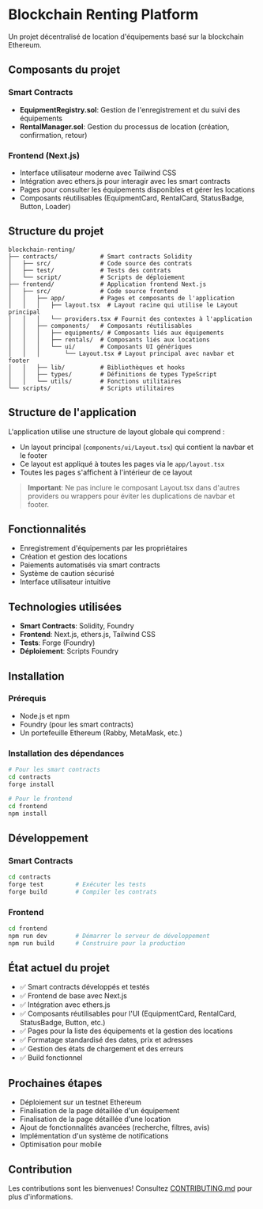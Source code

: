 # Blockchain Renting Platform

Un projet décentralisé de location d'équipements basé sur la blockchain Ethereum.

## Composants du projet

### Smart Contracts

- **EquipmentRegistry.sol**: Gestion de l'enregistrement et du suivi des équipements
- **RentalManager.sol**: Gestion du processus de location (création, confirmation, retour)

### Frontend (Next.js)

- Interface utilisateur moderne avec Tailwind CSS
- Intégration avec ethers.js pour interagir avec les smart contracts
- Pages pour consulter les équipements disponibles et gérer les locations
- Composants réutilisables (EquipmentCard, RentalCard, StatusBadge, Button, Loader)

## Structure du projet

```
blockchain-renting/
├── contracts/            # Smart contracts Solidity
│   ├── src/              # Code source des contrats
│   ├── test/             # Tests des contrats
│   └── script/           # Scripts de déploiement
├── frontend/             # Application frontend Next.js
│   ├── src/              # Code source frontend
│   │   ├── app/          # Pages et composants de l'application
│   │   │   ├── layout.tsx  # Layout racine qui utilise le Layout principal
│   │   │   └── providers.tsx # Fournit des contextes à l'application
│   │   ├── components/   # Composants réutilisables
│   │   │   ├── equipments/ # Composants liés aux équipements
│   │   │   ├── rentals/  # Composants liés aux locations
│   │   │   └── ui/       # Composants UI génériques
│   │   │       └── Layout.tsx # Layout principal avec navbar et footer
│   │   ├── lib/          # Bibliothèques et hooks
│   │   ├── types/        # Définitions de types TypeScript
│   │   └── utils/        # Fonctions utilitaires
└── scripts/              # Scripts utilitaires
```

## Structure de l'application

L'application utilise une structure de layout globale qui comprend :

- Un layout principal (`components/ui/Layout.tsx`) qui contient la navbar et le footer
- Ce layout est appliqué à toutes les pages via le `app/layout.tsx`
- Toutes les pages s'affichent à l'intérieur de ce layout

> **Important**: Ne pas inclure le composant Layout.tsx dans d'autres providers ou wrappers pour éviter les duplications de navbar et footer.

## Fonctionnalités

- Enregistrement d'équipements par les propriétaires
- Création et gestion des locations
- Paiements automatisés via smart contracts
- Système de caution sécurisé
- Interface utilisateur intuitive

## Technologies utilisées

- **Smart Contracts**: Solidity, Foundry
- **Frontend**: Next.js, ethers.js, Tailwind CSS
- **Tests**: Forge (Foundry)
- **Déploiement**: Scripts Foundry

## Installation

### Prérequis

- Node.js et npm
- Foundry (pour les smart contracts)
- Un portefeuille Ethereum (Rabby, MetaMask, etc.)

### Installation des dépendances

```bash
# Pour les smart contracts
cd contracts
forge install

# Pour le frontend
cd frontend
npm install
```

## Développement

### Smart Contracts

```bash
cd contracts
forge test         # Exécuter les tests
forge build        # Compiler les contrats
```

### Frontend

```bash
cd frontend
npm run dev        # Démarrer le serveur de développement
npm run build      # Construire pour la production
```

## État actuel du projet

- ✅ Smart contracts développés et testés
- ✅ Frontend de base avec Next.js
- ✅ Intégration avec ethers.js
- ✅ Composants réutilisables pour l'UI (EquipmentCard, RentalCard, StatusBadge, Button, etc.)
- ✅ Pages pour la liste des équipements et la gestion des locations
- ✅ Formatage standardisé des dates, prix et adresses
- ✅ Gestion des états de chargement et des erreurs
- ✅ Build fonctionnel

## Prochaines étapes

- Déploiement sur un testnet Ethereum
- Finalisation de la page détaillée d'un équipement
- Finalisation de la page détaillée d'une location
- Ajout de fonctionnalités avancées (recherche, filtres, avis)
- Implémentation d'un système de notifications
- Optimisation pour mobile

## Contribution

Les contributions sont les bienvenues! Consultez [CONTRIBUTING.md](CONTRIBUTING.md) pour plus d'informations.
